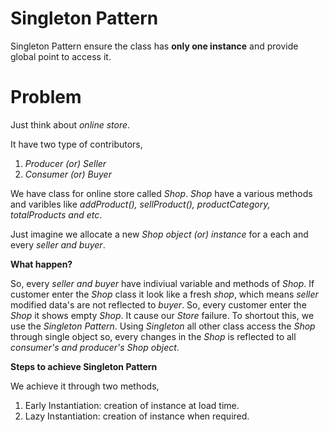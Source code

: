 # Singleton Pattern

Singleton Pattern ensure the class has **only one instance** and provide global point to access it.

# Problem 
Just think about _online store_.

It have two type of contributors,

1) _Producer (or) Seller_
2) _Consumer (or) Buyer_
    
We have class for online store called _Shop_. _Shop_ have a various methods and varibles like _addProduct(), sellProduct(), productCategory, totalProducts and etc_.
    
 Just imagine we allocate a new _Shop object (or) instance_ for a each and every _seller and buyer_.
 
 **What happen?**
 
 So, every _seller and buyer_ have indiviual variable and methods of _Shop_. If customer enter the _Shop_ class it look like a fresh _shop_, which means _seller_ modified data's are not reflected to _buyer_. So, every customer enter the _Shop_ it shows empty _Shop_. It cause our _Store_ failure. To shortout this, we use the _Singleton Pattern_. Using _Singleton_ all other class access the _Shop_ through single object so, every changes in the _Shop_ is reflected to all _consumer's and producer's Shop object_.
    
**Steps to achieve Singleton Pattern**
    
   We achieve it through two methods,    
   1) Early Instantiation: creation of instance at load time.
   2) Lazy Instantiation: creation of instance when required.
